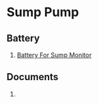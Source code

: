 # Sump Pump
## Battery
1. [Battery For Sump Monitor](/uploads/battery-for-sump-monitor.pdf "Battery For Sump Monitor")

## Documents
1. 
